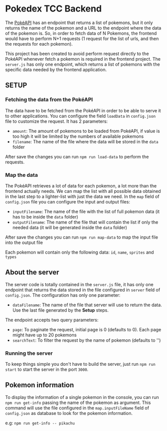 # Pokedex TCC Backend

The [PokéAPI](https://https://pokeapi.co/) has an endpoint that returns a list of pokemons, but it only returns the name of the
pokemon and a URL to the endpoint where the data of the pokemon is. So, in order to fetch data of N Pokemons, the frontend would
have to perform N+1 requests (1 request for the list of urls, and then the requests for each pokemon).

This project has been created to avoid perform request directly to the PokéAPI whenever fetch a pokemon is required in the
frontend project. The `server.js` has only one endpoint, which returns a list of pokemons with the specific data needed by the
frontend application.

## SETUP

### Fetching the data from the PokéAPI

The data have to be fetched from the PokéAPI in order to be able to serve it to other applications.
You can configure the field `loadData` in `config.json` file to customize the request. It has 2 parameters:
- `amount`: The amount of pokemons to be loaded from PokéAPI, if value is too high it will be limited by the numbers of available
pokemons
- `filename`: The name of the file where the data will be stored in the `data` folder

After save the changes you can run `npm run load-data` to perform the requests.

### Map the data

The PokéAPI retrieves a lot of data for each pokemon, a lot more than the frontend actually needs. We can map the list with all
possible data obtained in the last step to a lighter-list with just the data we need. In the `map` field of `config.json` file you
can configure the input and output files:
- `inputFilename`: The name of the file with the list of full pokemon data (it has to be inside the `data` folder)
- `outputFilename`: The name of the file that will contain the list if only the needed data (it will be generated inside the
`data` folder)

After save the changes you can run `npm run map-data` to map the input file into the output file

Each pokemon will contain only the following data: `id`, `name`, `sprites` and `types`


## About the server
The server code is totally contained in the `server.js` file, it has only one endpoint that returns the data stored in the file
configured in `server` field of `config.json`. The configuration has only one parameter:
- `dataFilename`: The name of the file that server will use to return the data. Use the last file generated by the **Setup** steps.

The endpoint accepts two query parameters:
- `page`: To paginate the request, initial page is 0 (defaults to 0). Each page might have up to 20 pokemons
- `searchText`: To filter the request by the name of pokemon (defaults to '')

### Running the server
To keep things simple you don't have to build the server, just run `npm run start` to start the server in the port `3000`.

## Pokemon information

To display the information of a single pokemon in the console, you can run `npm run get-info` passing the name of the pokemon as 
argument. This command will use the file configured in the `map.inputFileName` field of `config.json` as database to look for the
pokemon information.

e.g: `npm run get-info -- pikachu`